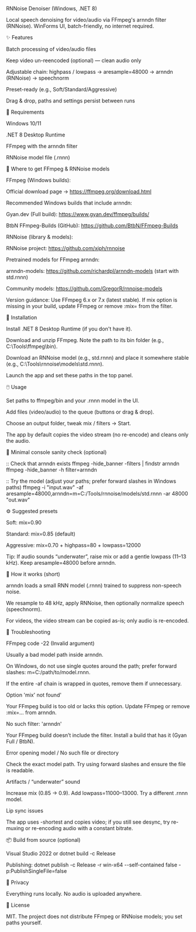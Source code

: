 RNNoise Denoiser (Windows, .NET 8)

Local speech denoising for video/audio via FFmpeg's arnndn filter (RNNoise). WinForms UI, batch-friendly, no internet required.


✨ Features

Batch processing of video/audio files

Keep video un-reencoded (optional) — clean audio only

Adjustable chain: highpass / lowpass → aresample=48000 → arnndn (RNNoise) → speechnorm

Preset-ready (e.g., Soft/Standard/Aggressive)

Drag & drop, paths and settings persist between runs


🔧 Requirements

Windows 10/11

.NET 8 Desktop Runtime

FFmpeg with the arnndn filter

RNNoise model file (.rnnn)


🔽 Where to get FFmpeg & RNNoise models

FFmpeg (Windows builds):

Official download page → https://ffmpeg.org/download.html

Recommended Windows builds that include arnndn:

Gyan.dev (Full build): https://www.gyan.dev/ffmpeg/builds/

BtbN FFmpeg-Builds (GitHub): https://github.com/BtbN/FFmpeg-Builds

RNNoise (library & models):

RNNoise project: https://github.com/xiph/rnnoise

Pretrained models for FFmpeg arnndn:

arnndn-models: https://github.com/richardpl/arnndn-models (start with std.rnnn)

Community models: https://github.com/GregorR/rnnoise-models

Version guidance: Use FFmpeg 6.x or 7.x (latest stable). If mix option is missing in your build, update FFmpeg or remove :mix= from the filter.


🚀 Installation

Install .NET 8 Desktop Runtime (if you don't have it).

Download and unzip FFmpeg. Note the path to its bin folder (e.g., C:\Tools\ffmpeg\bin).

Download an RNNoise model (e.g., std.rnnn) and place it somewhere stable (e.g., C:\Tools\rnnoise\models\std.rnnn).

Launch the app and set these paths in the top panel.


🖱️ Usage

Set paths to ffmpeg/bin and your .rnnn model in the UI.

Add files (video/audio) to the queue (buttons or drag & drop).

Choose an output folder, tweak mix / filters → Start.

The app by default copies the video stream (no re-encode) and cleans only the audio.


🔬 Minimal console sanity check (optional)

:: Check that arnndn exists
ffmpeg -hide_banner -filters | findstr arnndn
ffmpeg -hide_banner -h filter=arnndn

:: Try the model (adjust your paths; prefer forward slashes in Windows paths)
ffmpeg -i "input.wav" -af aresample=48000,arnndn=m=C:/Tools/rnnoise/models/std.rnnn -ar 48000 "out.wav"


⚙️ Suggested presets

Soft: mix=0.90

Standard: mix=0.85 (default)

Aggressive: mix=0.70 + highpass=80 + lowpass=12000

Tip: If audio sounds “underwater”, raise mix or add a gentle lowpass (11–13 kHz). Keep aresample=48000 before arnndn.


🧩 How it works (short)

arnndn loads a small RNN model (.rnnn) trained to suppress non-speech noise.

We resample to 48 kHz, apply RNNoise, then optionally normalize speech (speechnorm).

For videos, the video stream can be copied as-is; only audio is re-encoded.


🧰 Troubleshooting

FFmpeg code -22 (Invalid argument)

Usually a bad model path inside arnndn.

On Windows, do not use single quotes around the path; prefer forward slashes: m=C:/path/to/model.rnnn.

If the entire -af chain is wrapped in quotes, remove them if unnecessary.

Option 'mix' not found'

Your FFmpeg build is too old or lacks this option. Update FFmpeg or remove :mix=... from arnndn.

No such filter: 'arnndn'

Your FFmpeg build doesn’t include the filter. Install a build that has it (Gyan Full / BtbN).

Error opening model / No such file or directory

Check the exact model path. Try using forward slashes and ensure the file is readable.

Artifacts / “underwater” sound

Increase mix (0.85 → 0.9). Add lowpass=11000–13000. Try a different .rnnn model.

Lip sync issues

The app uses -shortest and copies video; if you still see desync, try re-muxing or re-encoding audio with a constant bitrate.


📦 Build from source (optional)

Visual Studio 2022 or dotnet build -c Release

Publishing: dotnet publish -c Release -r win-x64 --self-contained false -p:PublishSingleFile=false


🔐 Privacy

Everything runs locally. No audio is uploaded anywhere.


📜 License

MIT. The project does not distribute FFmpeg or RNNoise models; you set paths yourself.
